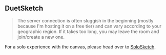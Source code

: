 ## DuetSketch

> The server connection is often sluggish in the beginning (mostly because I'm hosting it on a free tier) and can vary according to your geographic region. If it takes too long, you may leave the room and join/create a new one.

For a solo experience with the canvas, please head over to [SoloSketch](https://github.com/swagatmitra-b/solosketch).
